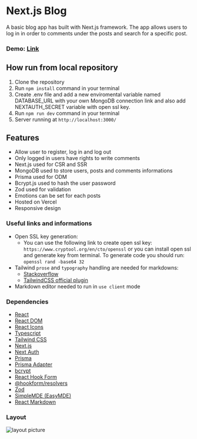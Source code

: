 # **Next.js Blog**

A basic blog app has built with Next.js framework. The app allows users to log in in order to comments under the posts and search for a specific post.

### Demo: [Link]()

## How run from local repository

1. Clone the repository
2. Run `npm install` command in your terminal
3. Create .env file and add a new enviromental variable named DATABASE_URL with your own MongoDB connection link and also add NEXTAUTH_SECRET variable with open ssl key.
4. Run `npm run dev` command in your terminal
5. Server running at `http://localhost:3000/`

## Features

- Allow user to register, log in and log out
- Only logged in users have rights to write comments
- Next.js used for CSR and SSR
- MongoDB used to store users, posts and comments informations
- Prisma used for ODM
- Bcrypt.js used to hash the user password
- Zod used for validation
- Emotions can be set for each posts
- Hosted on Vercel
- Responsive design

### Useful links and informations

- Open SSL key generation:
  - You can use the following link to create open ssl key: `https://www.cryptool.org/en/cto/openssl` or you can install open ssl and generate key from terminal. To generate code you should run: `openssl rand -base64 32`
- Tailwind `prose` and `typography` handling are needed for markdowns:
  - [Stackoverflow](https://stackoverflow.com/questions/75706164/problem-with-tailwind-css-when-using-the-react-markdown-component)
  - [TailwindCSS official plugin](https://tailwindcss.com/docs/typography-plugin)
- Markdown editor needed to run in `use client` mode

### Dependencies

- [React](https://react.dev/)
- [React DOM](https://www.npmjs.com/package/react-dom)
- [React Icons](https://www.npmjs.com/package/react-icons)
- [Typescript](https://www.typescriptlang.org/)
- [Tailwind CSS](https://tailwindcss.com/)
- [Next.js](https://nextjs.org/)
- [Next Auth](https://next-auth.js.org/)
- [Prisma](https://www.prisma.io/)
- [Prisma Adapter](https://authjs.dev/reference/adapter/prisma)
- [bcrypt](https://www.npmjs.com/package/bcrypt)
- [React Hook Form](https://react-hook-form.com/)
- [@hookform/resolvers](https://www.npmjs.com/package/@hookform/resolvers)
- [Zod](https://zod.dev/)
- [SimpleMDE (EasyMDE)](https://www.npmjs.com/package/react-simplemde-editor)
- [React Markdown](https://www.npmjs.com/package/react-markdown)

### Layout

![layout picture](https://github.com/ev0clu/next-blog/blob/main/layout.png?raw=true)
